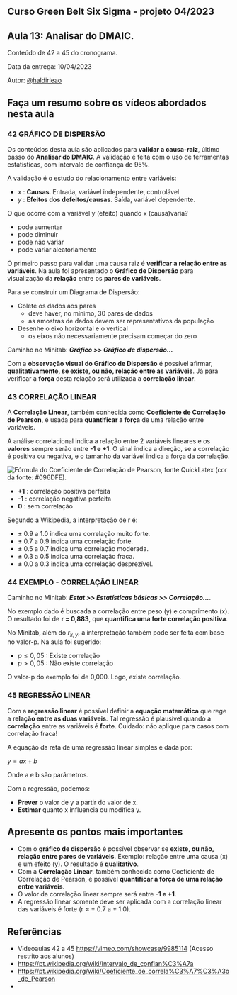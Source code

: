 ## Curso Green Belt Six Sigma - projeto 04/2023
## Aula 13: Analisar do DMAIC.

Conteúdo de 42 a 45 do cronograma.

Data da entrega: 10/04/2023

Autor: [@haldirleao](https://github.com/haldirleao)

## Faça um resumo sobre os vídeos abordados nesta aula

### 42 GRÁFICO DE DISPERSÃO

Os conteúdos desta aula são aplicados para **validar a causa-raiz**, último passo do **Analisar do DMAIC**. A validação é feita com o uso de ferramentas estatísticas, com intervalo de confiança de 95%.

A validação é o estudo do relacionamento entre variáveis:
- $x$ : **Causas**. Entrada, variável independente, controlável
- $y$ : **Efeitos dos defeitos/causas**. Saída, variável dependente.

O que ocorre com a variável y (efeito) quando x (causa)varia?
- pode aumentar
- pode diminuir
- pode não variar
- pode variar aleatoriamente

O primeiro passo para validar uma causa raiz é **verificar a relação entre as variáveis**. Na aula foi apresentado o **Gráfico de Dispersão** para visualização da **relação** entre os **pares de variáveis**.

Para se construir um Diagrama de Dispersão:
- Colete os dados aos pares
  - deve haver, no mínimo, 30 pares de dados
  - as amostras de dados devem ser representativos da população 
- Desenhe o eixo horizontal e o vertical
  - os eixos não necessariamente precisam começar do zero

Caminho no Minitab: **_Gráfico >> Gráfico de dispersão..._** 

Com a **observação visual do Gráfico de Dispersão** é possível afirmar, **qualitativamente, se existe, ou não, relação entre as variáveis**. Já para verificar a **força** desta relação será utilizada a **correlação linear**.

### 43 CORRELAÇÃO LINEAR

A **Correlação Linear**, também conhecida como **Coeficiente de Correlação de Pearson**, é usada para **quantificar a força** de uma relação entre variáveis.

A análise correlacional indica a relação entre 2 variáveis lineares e os **valores** sempre serão entre **-1 e +1**. O sinal indica a direção, se a correlação é positiva ou negativa, e o tamanho da variável indica a força da correlação.

![Fórmula do Coeficiente de Correlação de Pearson, fonte QuickLatex (cor da fonte: #096DFE).](https://quicklatex.com/cache3/c7/ql_616be020b6cfce2d35a746c3a45fdfc7_l3.png)

- **+1** : correlação positiva perfeita
- **-1** : correlação negativa perfeita
- **0**  : sem correlação

Segundo a Wikipedia, a interpretação de r é:
- ± 0.9 a 1.0 indica uma correlação muito forte.
- ± 0.7 a 0.9 indica uma correlação forte.
- ± 0.5 a 0.7 indica uma correlação moderada.
- ± 0.3 a 0.5 indica uma correlação fraca.
- ± 0.0 a 0.3 indica uma correlação desprezível.


### 44 EXEMPLO - CORRELAÇÃO LINEAR

Caminho no Minitab: **_Estat >> Estatísticas básicas >> Correlação..._**.

No exemplo dado é buscada a correlação entre peso (y) e comprimento (x). O resultado foi de **r = 0,883**, que **quantifica uma forte correlação positiva**. 

No Minitab, além do $r_{x,y}$, a interpretação também pode ser feita com base no valor-p. Na aula foi sugerido:
- $p \le 0,05$ : Existe correlação
- $p > 0,05$ : Não existe correlação

O valor-p do exemplo foi de 0,000. Logo, existe correlação.

### 45 REGRESSÃO LINEAR

Com a **regressão linear** é possível definir a **equação matemática** que rege a **relação entre as duas variáveis**. Tal regressão é plausível quando a **correlação** entre as variáveis é **forte**. Cuidado: não aplique para casos com correlação fraca!

A equação da reta de uma regressão linear simples é dada por:

$y = ax + b$

Onde a e b são parâmetros.

Com a regressão, podemos:
- **Prever** o valor de y a partir do valor de x.
- **Estimar** quanto x influencia ou modifica y.

## Apresente os pontos mais importantes

- Com o **gráfico de dispersão** é possível observar se **existe, ou não, relação entre pares de variáveis**. Exemplo: relação entre uma causa (x) e um efeito (y). O resultado é **qualitativo**.
- Com a **Correlação Linear**, também conhecida como Coeficiente de Correlação de Pearson, é possível **quantificar a força de uma relação entre variáveis**.
- O valor da correlação linear sempre será entre **-1 e +1**.
- A regressão linear somente deve ser aplicada com a correlação linear das variáveis é forte (r ≈ ± 0.7 a ± 1.0).

## Referências
- Videoaulas 42 a 45 https://vimeo.com/showcase/9985114 (Acesso restrito aos alunos)
- https://pt.wikipedia.org/wiki/Intervalo_de_confian%C3%A7a
- https://pt.wikipedia.org/wiki/Coeficiente_de_correla%C3%A7%C3%A3o_de_Pearson
- 
